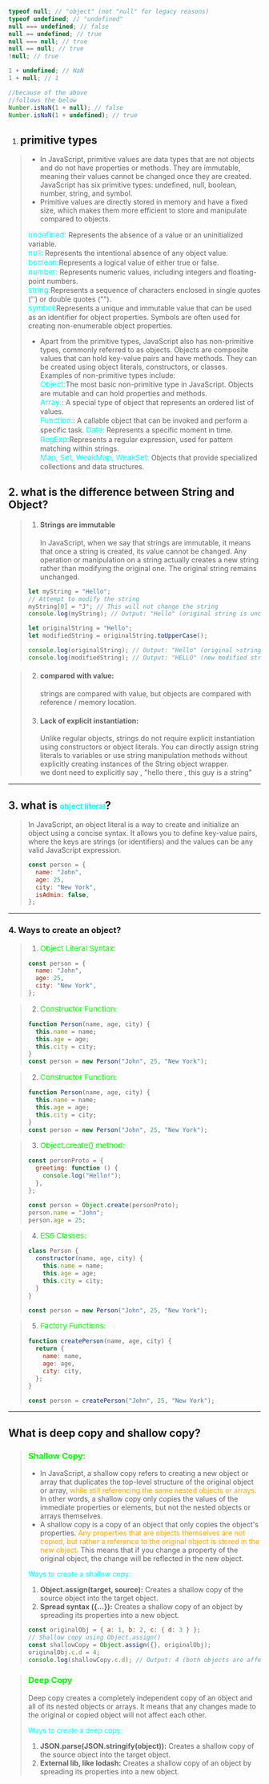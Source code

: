 ```js
typeof null; // "object" (not "null" for legacy reasons)
typeof undefined; // "undefined"
null === undefined; // false
null == undefined; // true
null === null; // true
null == null; // true
!null; // true

1 + undefined; // NaN
1 + null; // 1

//because of the above
//follows the below
Number.isNaN(1 + null); // false
Number.isNaN(1 + undefined); // true
```

1. ## primitive types

> - In JavaScript, primitive values are data types that are not objects and do not have properties or methods. They are immutable, meaning their values cannot be changed once they are created. JavaScript has six primitive types: undefined, null, boolean, number, string, and symbol.
> - Primitive values are directly stored in memory and have a fixed size, which makes them more efficient to store and manipulate compared to objects.
>
> <span style="color:aqua;font-size:15px">undefined:</span> Represents the absence of a value or an uninitialized variable.  
>  <span style="color:aqua;font-size:15px">null:</span> Represents the intentional absence of any object value.  
>  <span style="color:aqua;font-size:15px">boolean:</span>Represents a logical value of either true or false.  
> <span style="color:aqua;font-size:15px">number:</span> Represents numeric values, including integers and floating-point numbers.  
> <span style="color:aqua;font-size:15px"> string:</span>Represents a sequence of characters enclosed in single quotes ('') or double quotes ("").  
> <span style="color:aqua;font-size:15px">symbol:</span>Represents a unique and immutable value that can be used as an identifier for object properties. Symbols are often used for creating non-enumerable object properties.
>
> - Apart from the primitive types, JavaScript also has non-primitive types, commonly referred to as objects. Objects are composite values that can hold key-value pairs and have methods. They can be created using object literals, constructors, or classes. Examples of non-primitive types include:  
>    <span style="color:aqua;font-size:15px">Object:</span>The most basic non-primitive type in JavaScript. Objects are mutable and can hold properties and methods.  
>    <span style="color:aqua;font-size:15px">Array:</span>: A special type of object that represents an ordered list of values.  
>    <span style="color:aqua;font-size:15px">Function:</span>: A callable object that can be invoked and perform a specific task.
>   <span style="color:aqua;font-size:15px">Date:</span> Represents a specific moment in time.  
>    <span style="color:aqua;font-size:15px">RegExp:</span>Represents a regular expression, used for pattern matching within strings.  
>   <span style="color:aqua;font-size:15px">Map, Set, WeakMap, WeakSet:</span> Objects that provide specialized collections and data structures.

## 2. what is the difference between String and Object?

> 1. #### Strings are immutable
>    In JavaScript, when we say that strings are immutable, it means that once a string is created, its value cannot be changed. Any operation or manipulation on a string actually creates a new string rather than modifying the original one. The original string remains unchanged.
>
> ```js
> let myString = "Hello";
> // Attempt to modify the string
> myString[0] = "J"; // This will not change the string
> console.log(myString); // Output: "Hello" (original string is unchanged)
> ```
>
> ```js
> let originalString = "Hello";
> let modifiedString = originalString.toUpperCase();
>
> console.log(originalString); // Output: "Hello" (original >string is unchanged)
> console.log(modifiedString); // Output: "HELLO" (new modified string)
> ```

> 2. #### compared with value:
>    strings are compared with value, but objects are compared with reference / memory location.
> 3. #### Lack of explicit instantiation:
>    Unlike regular objects, strings do not require explicit instantiation using constructors or object literals. You can directly assign string literals to variables or use string manipulation methods without explicitly creating instances of the String object wrapper.  
>     we dont need to explicitly say , "hello there , this guy is a string"

---

## 3. what is <span style="color:aqua;font-size:15px">object literal</span>?

> In JavaScript, an object literal is a way to create and initialize an object using a concise syntax. It allows you to define key-value pairs, where the keys are strings (or identifiers) and the values can be any valid JavaScript expression.
>
> ```js
> const person = {
>   name: "John",
>   age: 25,
>   city: "New York",
>   isAdmin: false,
> };
> ```

---

### 4. Ways to create an object?

> 1. <span style="color:lime;font-size:15px">Object Literal Syntax:</span>
>
> ```js
> const person = {
>   name: "John",
>   age: 25,
>   city: "New York",
> };
> ```

> 2. <span style="color:lime;font-size:15px">Constructor Function:</span>
>
> ```js
> function Person(name, age, city) {
>   this.name = name;
>   this.age = age;
>   this.city = city;
> }
> const person = new Person("John", 25, "New York");
> ```

> 2. <span style="color:lime;font-size:15px">Constructor Function:</span>
>
> ```js
> function Person(name, age, city) {
>   this.name = name;
>   this.age = age;
>   this.city = city;
> }
> const person = new Person("John", 25, "New York");
> ```

> 3. <span style="color:lime;font-size:15px">Object.create() method:</span>
>
> ```js
> const personProto = {
>   greeting: function () {
>     console.log("Hello!");
>   },
> };
>
> const person = Object.create(personProto);
> person.name = "John";
> person.age = 25;
> ```

> 4. <span style="color:lime;font-size:15px">ES6 Classes:</span>
>
> ```js
> class Person {
>   constructor(name, age, city) {
>     this.name = name;
>     this.age = age;
>     this.city = city;
>   }
> }
>
> const person = new Person("John", 25, "New York");
> ```

> 5. <span style="color:lime;font-size:15px">Factory Functions:</span>
>
> ```js
> function createPerson(name, age, city) {
>   return {
>     name: name,
>     age: age,
>     city: city,
>   };
> }
>
> const person = createPerson("John", 25, "New York");
> ```

---

## What is deep copy and shallow copy?

> ### <span style="color:lime;">Shallow Copy:</span>
>
> - In JavaScript, a shallow copy refers to creating a new object or array that duplicates the top-level structure of the original object or array,<span style="color:orange;"> while still referencing the same nested objects or arrays.</span> In other words, a shallow copy only copies the values of the immediate properties or elements, but not the nested objects or arrays themselves.
> - A shallow copy is a copy of an object that only copies the object's properties. <span style="color:orange;">Any properties that are objects themselves are not copied, but rather a reference to the original object is stored in the new object.</span> This means that if you change a property of the original object, the change will be reflected in the new object.
>
> <span style="color:aqua;"> Ways to create a shallow copy:</span>
>
> 1. **Object.assign(target, source):** Creates a shallow copy of the source object into the target object.
> 2. **Spread syntax ({...}):** Creates a shallow copy of an object by spreading its properties into a new object.
>
> ```js
> const originalObj = { a: 1, b: 2, c: { d: 3 } };
> // Shallow copy using Object.assign()
> const shallowCopy = Object.assign({}, originalObj);
> originalObj.c.d = 4;
> console.log(shallowCopy.c.d); // Output: 4 (both objects are affected)
> ```

> ### <span style="color:lime;">Deep Copy</span>
>
> Deep copy creates a completely independent copy of an object and all of its nested objects or arrays. It means that any changes made to the original or copied object will not affect each other.
>
> <span style="color:aqua;"> Ways to create a deep copy:</span>
>
> 1. **JSON.parse(JSON.stringify(object)):** Creates a shallow copy of the source object into the target object.
> 2. **External lib, like lodash:** Creates a shallow copy of an object by spreading its properties into a new object.
